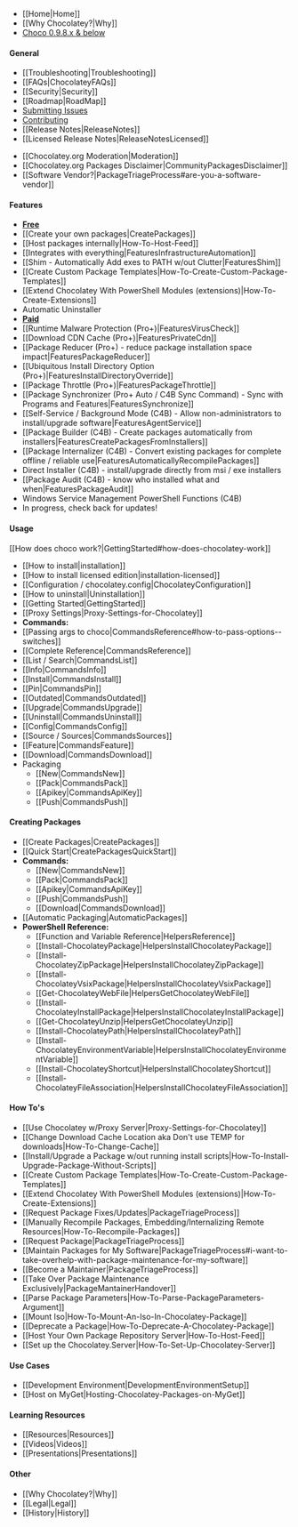 - [[Home|Home]]
 - [[Why Chocolatey?|Why]]
 - [Choco 0.9.8.x & below](https://github.com/chocolatey/chocolatey/wiki)

#### General
 * [[Troubleshooting|Troubleshooting]]
 * [[FAQs|ChocolateyFAQs]]
 * [[Security|Security]]
 * [[Roadmap|RoadMap]]
 * [Submitting Issues](https://github.com/chocolatey/choco/blob/master/README.md#submitting-issues)
 * [Contributing](https://github.com/chocolatey/choco/blob/master/CONTRIBUTING.md)
 * [[Release Notes|ReleaseNotes]]
 * [[Licensed Release Notes|ReleaseNotesLicensed]]

 - [[Chocolatey.org Moderation|Moderation]]
 - [[Chocolatey.org Packages Disclaimer|CommunityPackagesDisclaimer]]
 - [[Software Vendor?|PackageTriageProcess#are-you-a-software-vendor]]

#### Features

 - <u>**Free**</u>
 - [[Create your own packages|CreatePackages]]
 - [[Host packages internally|How-To-Host-Feed]]
 - [[Integrates with everything|FeaturesInfrastructureAutomation]]
 - [[Shim - Automatically Add exes to PATH w/out Clutter|FeaturesShim]]
 - [[Create Custom Package Templates|How-To-Create-Custom-Package-Templates]]
 - [[Extend Chocolatey With PowerShell Modules (extensions)|How-To-Create-Extensions]]
 - Automatic Uninstaller
 - <u>**Paid**</u>
 - [[Runtime Malware Protection (Pro+)|FeaturesVirusCheck]]
 - [[Download CDN Cache (Pro+)|FeaturesPrivateCdn]]
 - [[Package Reducer (Pro+) - reduce package installation space impact|FeaturesPackageReducer]]
 - [[Ubiquitous Install Directory Option (Pro+)|FeaturesInstallDirectoryOverride]]
 - [[Package Throttle (Pro+)|FeaturesPackageThrottle]]
 - [[Package Synchronizer (Pro+ Auto / C4B Sync Command) - Sync with Programs and Features|FeaturesSynchronize]]
 - [[Self-Service / Background Mode (C4B) - Allow non-administrators to install/upgrade software|FeaturesAgentService]]
 - [[Package Builder (C4B) - Create packages automatically from installers|FeaturesCreatePackagesFromInstallers]]
 - [[Package Internalizer (C4B) - Convert existing packages for complete offline / reliable use|FeaturesAutomaticallyRecompilePackages]]
 - Direct Installer (C4B) - install/upgrade directly from msi / exe installers
 - [[Package Audit (C4B) - know who installed what and when|FeaturesPackageAudit]]
 - Windows Service Management PowerShell Functions (C4B)
 - In progress, check back for updates!

#### Usage

[[How does choco work?|GettingStarted#how-does-chocolatey-work]]

 - [[How to install|installation]]
 - [[How to install licensed edition|installation-licensed]]
 - [[Configuration / chocolatey.config|ChocolateyConfiguration]]
 - [[How to uninstall|Uninstallation]]
 - [[Getting Started|GettingStarted]]
 - [[Proxy Settings|Proxy-Settings-for-Chocolatey]]
 - **Commands:**
  - [[Passing args to choco|CommandsReference#how-to-pass-options--switches]]
  - [[Complete Reference|CommandsReference]]
  - [[List / Search|CommandsList]]
  - [[Info|CommandsInfo]]
  - [[Install|CommandsInstall]]
  - [[Pin|CommandsPin]]
  - [[Outdated|CommandsOutdated]]
  - [[Upgrade|CommandsUpgrade]]
  - [[Uninstall|CommandsUninstall]]
  - [[Config|CommandsConfig]]
  - [[Source / Sources|CommandsSources]]
  - [[Feature|CommandsFeature]]
  - [[Download|CommandsDownload]]
  - Packaging
    - [[New|CommandsNew]]
    - [[Pack|CommandsPack]]
    - [[Apikey|CommandsApiKey]]
    - [[Push|CommandsPush]]

#### Creating Packages

 - [[Create Packages|CreatePackages]]
 - [[Quick Start|CreatePackagesQuickStart]]
 - **Commands:**
   - [[New|CommandsNew]]
   - [[Pack|CommandsPack]]
   - [[Apikey|CommandsApiKey]]
   - [[Push|CommandsPush]]
   - [[Download|CommandsDownload]]
 - [[Automatic Packaging|AutomaticPackages]]
 - **PowerShell Reference:**
   - [[Function and Variable Reference|HelpersReference]]
   - [[Install-ChocolateyPackage|HelpersInstallChocolateyPackage]]
   - [[Install-ChocolateyZipPackage|HelpersInstallChocolateyZipPackage]]
   - [[Install-ChocolateyVsixPackage|HelpersInstallChocolateyVsixPackage]]
   - [[Get-ChocolateyWebFile|HelpersGetChocolateyWebFile]]
   - [[Install-ChocolateyInstallPackage|HelpersInstallChocolateyInstallPackage]]
   - [[Get-ChocolateyUnzip|HelpersGetChocolateyUnzip]]
   - [[Install-ChocolateyPath|HelpersInstallChocolateyPath]]
   - [[Install-ChocolateyEnvironmentVariable|HelpersInstallChocolateyEnvironmentVariable]]
   - [[Install-ChocolateyShortcut|HelpersInstallChocolateyShortcut]]
   - [[Install-ChocolateyFileAssociation|HelpersInstallChocolateyFileAssociation]]

#### How To's

 - [[Use Chocolatey w/Proxy Server|Proxy-Settings-for-Chocolatey]]
 - [[Change Download Cache Location aka Don't use TEMP for downloads|How-To-Change-Cache]]
 - [[Install/Upgrade a Package w/out running install scripts|How-To-Install-Upgrade-Package-Without-Scripts]]
 - [[Create Custom Package Templates|How-To-Create-Custom-Package-Templates]]
 - [[Extend Chocolatey With PowerShell Modules (extensions)|How-To-Create-Extensions]]
 - [[Request Package Fixes/Updates|PackageTriageProcess]]
 - [[Manually Recompile Packages, Embedding/Internalizing Remote Resources|How-To-Recompile-Packages]]
 - [[Request Package|PackageTriageProcess]]
 - [[Maintain Packages for My Software|PackageTriageProcess#i-want-to-take-overhelp-with-package-maintenance-for-my-software]]
 - [[Become a Maintainer|PackageTriageProcess]]
 - [[Take Over Package Maintenance Exclusively|PackageMantainerHandover]]
 - [[Parse Package Parameters|How-To-Parse-PackageParameters-Argument]]
 - [[Mount Iso|How-To-Mount-An-Iso-In-Chocolatey-Package]]
 - [[Deprecate a Package|How-To-Deprecate-A-Chocolatey-Package]]
 - [[Host Your Own Package Repository Server|How-To-Host-Feed]]
 - [[Set up the Chocolatey.Server|How-To-Set-Up-Chocolatey-Server]]

#### Use Cases

 - [[Development Environment|DevelopmentEnvironmentSetup]]
 - [[Host on MyGet|Hosting-Chocolatey-Packages-on-MyGet]]

#### Learning Resources

 - [[Resources|Resources]]
 - [[Videos|Videos]]
 - [[Presentations|Presentations]]

#### Other

 - [[Why Chocolatey?|Why]]
 - [[Legal|Legal]]
 - [[History|History]]
